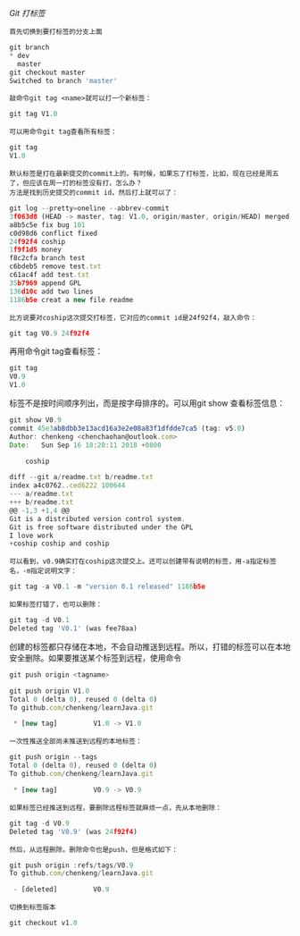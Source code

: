 *Git 打标签*

    首先切换到要打标签的分支上面
```js
git branch
* dev
  master
git checkout master
Switched to branch 'master'
```
    敲命令git tag <name>就可以打一个新标签：

```js
git tag V1.0

```
    可以用命令git tag查看所有标签：

```js
git tag
V1.0

```
    默认标签是打在最新提交的commit上的。有时候，如果忘了打标签，比如，现在已经是周五了，但应该在周一打的标签没有打，怎么办？
    方法是找到历史提交的commit id，然后打上就可以了：

```js
git log --pretty=oneline --abbrev-commit
3f063d8 (HEAD -> master, tag: V1.0, origin/master, origin/HEAD) merged bug fix 101
a8b5c5e fix bug 101
c0d98d6 conflict fixed
24f92f4 coship
1f9f1d5 money
f8c2cfa branch test
c6bdeb5 remove test.txt
c61ac4f add test.txt
35b7969 append GPL
136d10c add two lines
1186b5e creat a new file readme
```

    比方说要对coship这次提交打标签，它对应的commit id是24f92f4，敲入命令：
```js
git tag V0.9 24f92f4

```
再用命令git tag查看标签：
```js
git tag
V0.9
V1.0
```
标签不是按时间顺序列出，而是按字母排序的。可以用git show <tagname>查看标签信息：

```js
git show V0.9
commit 45e3ab8dbb3e13acd16a3e2e08a83f1dfdde7ca5 (tag: v5.0)
Author: chenkeng <chenchaohan@outlook.com>
Date:   Sun Sep 16 18:20:11 2018 +0800

    coship

diff --git a/readme.txt b/readme.txt
index a4c0762..ced6222 100644
--- a/readme.txt
+++ b/readme.txt
@@ -1,3 +1,4 @@
Git is a distributed version control system.
Git is free software distributed under the GPL
I love work
+coship coship and coship
```
    可以看到，v0.9确实打在coship这次提交上。还可以创建带有说明的标签，用-a指定标签名，-m指定说明文字：

```js
git tag -a V0.1 -m "version 0.1 released" 1186b5e
```
    如果标签打错了，也可以删除：
```js
git tag -d V0.1
Deleted tag 'V0.1' (was fee78aa)
```

创建的标签都只存储在本地，不会自动推送到远程。所以，打错的标签可以在本地安全删除。如果要推送某个标签到远程，使用命令
```js
git push origin <tagname> 
```

```js
git push origin V1.0
Total 0 (delta 0), reused 0 (delta 0)
To github.com/chenkeng/learnJava.git

 * [new tag]         V1.0 -> V1.0
```

    一次性推送全部尚未推送到远程的本地标签：
```js
git push origin --tags
Total 0 (delta 0), reused 0 (delta 0)
To github.com/chenkeng/learnJava.git

 * [new tag]         V0.9 -> V0.9
```

    如果标签已经推送到远程，要删除远程标签就麻烦一点，先从本地删除：
```js
git tag -d V0.9
Deleted tag 'V0.9' (was 24f92f4)

```

    然后，从远程删除。删除命令也是push，但是格式如下：
```js
git push origin :refs/tags/V0.9
To github.com/chenkeng/learnJava.git

 - [deleted]         V0.9

```


    切换到标签版本
```js
git checkout v1.0
```